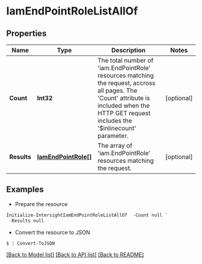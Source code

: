 # IamEndPointRoleListAllOf
## Properties

Name | Type | Description | Notes
------------ | ------------- | ------------- | -------------
**Count** | **Int32** | The total number of &#39;iam.EndPointRole&#39; resources matching the request, accross all pages. The &#39;Count&#39; attribute is included when the HTTP GET request includes the &#39;$inlinecount&#39; parameter. | [optional] 
**Results** | [**IamEndPointRole[]**](IamEndPointRole.md) | The array of &#39;iam.EndPointRole&#39; resources matching the request. | [optional] 

## Examples

- Prepare the resource
```powershell
Initialize-IntersightIamEndPointRoleListAllOf  -Count null `
 -Results null
```

- Convert the resource to JSON
```powershell
$ | Convert-ToJSON
```

[[Back to Model list]](../README.md#documentation-for-models) [[Back to API list]](../README.md#documentation-for-api-endpoints) [[Back to README]](../README.md)

